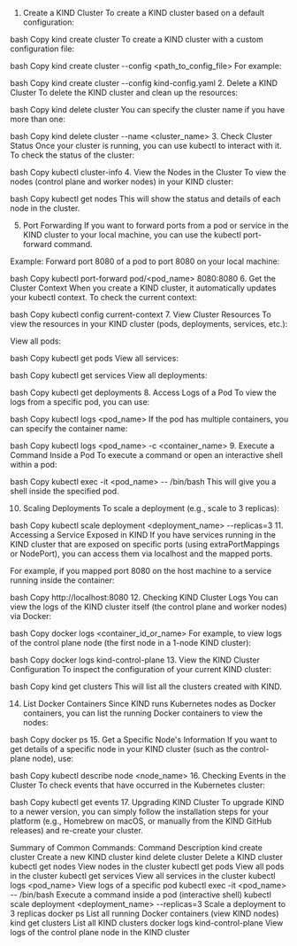 1. Create a KIND Cluster
To create a KIND cluster based on a default configuration:

bash
Copy
kind create cluster
To create a KIND cluster with a custom configuration file:

bash
Copy
kind create cluster --config <path_to_config_file>
For example:

bash
Copy
kind create cluster --config kind-config.yaml
2. Delete a KIND Cluster
To delete the KIND cluster and clean up the resources:

bash
Copy
kind delete cluster
You can specify the cluster name if you have more than one:

bash
Copy
kind delete cluster --name <cluster_name>
3. Check Cluster Status
Once your cluster is running, you can use kubectl to interact with it. To check the status of the cluster:

bash
Copy
kubectl cluster-info
4. View the Nodes in the Cluster
To view the nodes (control plane and worker nodes) in your KIND cluster:

bash
Copy
kubectl get nodes
This will show the status and details of each node in the cluster.

5. Port Forwarding
If you want to forward ports from a pod or service in the KIND cluster to your local machine, you can use the kubectl port-forward command.

Example: Forward port 8080 of a pod to port 8080 on your local machine:

bash
Copy
kubectl port-forward pod/<pod_name> 8080:8080
6. Get the Cluster Context
When you create a KIND cluster, it automatically updates your kubectl context. To check the current context:

bash
Copy
kubectl config current-context
7. View Cluster Resources
To view the resources in your KIND cluster (pods, deployments, services, etc.):

View all pods:

bash
Copy
kubectl get pods
View all services:

bash
Copy
kubectl get services
View all deployments:

bash
Copy
kubectl get deployments
8. Access Logs of a Pod
To view the logs from a specific pod, you can use:

bash
Copy
kubectl logs <pod_name>
If the pod has multiple containers, you can specify the container name:

bash
Copy
kubectl logs <pod_name> -c <container_name>
9. Execute a Command Inside a Pod
To execute a command or open an interactive shell within a pod:

bash
Copy
kubectl exec -it <pod_name> -- /bin/bash
This will give you a shell inside the specified pod.

10. Scaling Deployments
To scale a deployment (e.g., scale to 3 replicas):

bash
Copy
kubectl scale deployment <deployment_name> --replicas=3
11. Accessing a Service Exposed in KIND
If you have services running in the KIND cluster that are exposed on specific ports (using extraPortMappings or NodePort), you can access them via localhost and the mapped ports.

For example, if you mapped port 8080 on the host machine to a service running inside the container:

bash
Copy
http://localhost:8080
12. Checking KIND Cluster Logs
You can view the logs of the KIND cluster itself (the control plane and worker nodes) via Docker:

bash
Copy
docker logs <container_id_or_name>
For example, to view logs of the control plane node (the first node in a 1-node KIND cluster):

bash
Copy
docker logs kind-control-plane
13. View the KIND Cluster Configuration
To inspect the configuration of your current KIND cluster:

bash
Copy
kind get clusters
This will list all the clusters created with KIND.

14. List Docker Containers
Since KIND runs Kubernetes nodes as Docker containers, you can list the running Docker containers to view the nodes:

bash
Copy
docker ps
15. Get a Specific Node's Information
If you want to get details of a specific node in your KIND cluster (such as the control-plane node), use:

bash
Copy
kubectl describe node <node_name>
16. Checking Events in the Cluster
To check events that have occurred in the Kubernetes cluster:

bash
Copy
kubectl get events
17. Upgrading KIND Cluster
To upgrade KIND to a newer version, you can simply follow the installation steps for your platform (e.g., Homebrew on macOS, or manually from the KIND GitHub releases) and re-create your cluster.

Summary of Common Commands:
Command	Description
kind create cluster	Create a new KIND cluster
kind delete cluster	Delete a KIND cluster
kubectl get nodes	View nodes in the cluster
kubectl get pods	View all pods in the cluster
kubectl get services	View all services in the cluster
kubectl logs <pod_name>	View logs of a specific pod
kubectl exec -it <pod_name> -- /bin/bash	Execute a command inside a pod (interactive shell)
kubectl scale deployment <deployment_name> --replicas=3	Scale a deployment to 3 replicas
docker ps	List all running Docker containers (view KIND nodes)
kind get clusters	List all KIND clusters
docker logs kind-control-plane	View logs of the control plane node in the KIND cluster